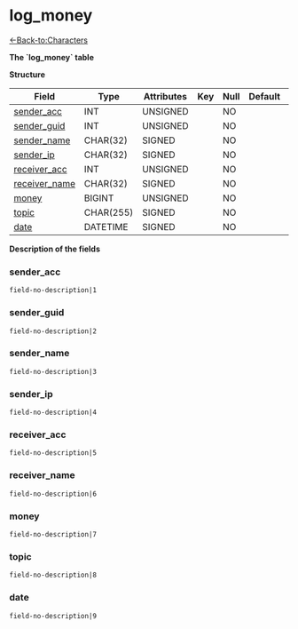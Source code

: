 # log\_money

[<-Back-to:Characters](database-characters.md)

**The \`log\_money\` table**

**Structure**

| Field              | Type     | Attributes | Key | Null | Default | Extra | Comment |
| ------------------ | -------- | ---------- | --- | ---- | ------- | ----- | ------- |
| [sender_acc][1]    | INT      | UNSIGNED   |     | NO   |         |       |         |
| [sender_guid][2]   | INT      | UNSIGNED   |     | NO   |         |       |         |
| [sender_name][3]   | CHAR(32) | SIGNED     |     | NO   |         |       |         |
| [sender_ip][4]     | CHAR(32) | SIGNED     |     | NO   |         |       |         |
| [receiver_acc][5]  | INT      | UNSIGNED   |     | NO   |         |       |         |
| [receiver_name][6] | CHAR(32) | SIGNED     |     | NO   |         |       |         |
| [money][7]         | BIGINT   | UNSIGNED   |     | NO   |         |       |         |
| [topic][8]         | CHAR(255)| SIGNED     |     | NO   |         |       |         |
| [date][9]          | DATETIME | SIGNED     |     | NO   |         |       |         |

[1]: #senderacc
[2]: #senderguid
[3]: #sendername
[4]: #senderip
[5]: #receiveracc
[6]: #receivername
[7]: #money
[8]: #topic
[9]: #date

**Description of the fields**

### sender\_acc

`field-no-description|1`

### sender\_guid

`field-no-description|2`

### sender\_name

`field-no-description|3`

### sender\_ip

`field-no-description|4`

### receiver\_acc

`field-no-description|5`

### receiver\_name

`field-no-description|6`

### money

`field-no-description|7`

### topic

`field-no-description|8`

### date

`field-no-description|9`
